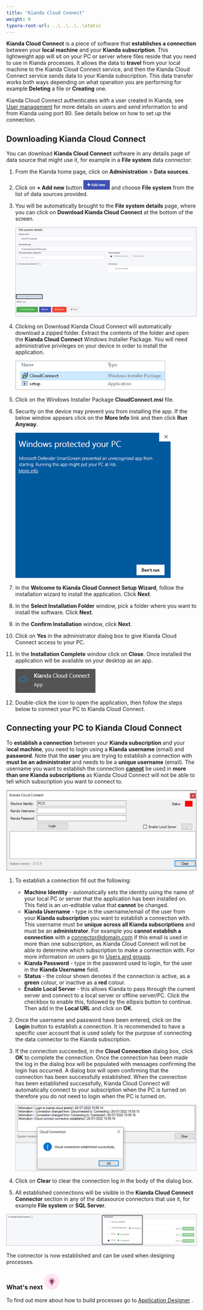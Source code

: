 ```yaml
---
title: "Kianda Cloud Connect"
weight: 9
typora-root-url: ..\..\..\..\static
---
```


**Kianda Cloud Connect** is a piece of software that **establishes a connection** between your **local machine** and your **Kianda subscription**. This lightweight app will sit on your PC or server where files reside that you need to use in Kianda processes. It allows the data to **travel** from your local machine to the Kianda Cloud Connect service, and then the Kianda Cloud Connect service sends data to your Kianda subscription. This data transfer works both ways depending on what operation you are performing for example **Deleting** a file or **Creating** one.

Kianda Cloud Connect authenticates with a user created in Kianda, see [User management](/docs/platform/administration/users/) for more details on users and send information to and from Kianda using port 80. See details below on how to set up the connection.

## Downloading Kianda Cloud Connect

You can download **Kianda Cloud Connect** software in any details page of data source that might use it, for example in a **File system** data connector:

1. From the Kianda home page, click on **Administration** > **Data sources**.

2. Click on **+ Add new** button ![Add new data connector button](/images/addnew.png) and choose **File system** from the list of data sources provided.

3. You will be automatically brought to the **File system details** page, where you can click on **Download Kianda Cloud Connect** at the bottom of the screen.

   ![File system detail page](/images/file-system-download-KCCjpg.jpg)

4. Clicking on Download Kianda Cloud Connect will automatically download a zipped folder. Extract the contents of the folder and open the **Kianda Cloud Connect** Windows Installer Package. You will need administrative privileges on your device in order to install the application.

   ![Cloud Connect package](/images/cloud-connector-msi.jpg)

5. Click on the Windows Installer Package **CloudConnect.msi** file.

6. Security on the device may prevent you from installing the app. If the below window appears click on the **More Info** link and then click **Run Anyway**.

   ![Windows Defender message](/images/windows-defender.jpg)

7. In the **Welcome to Kianda Cloud Connect Setup Wizard**, follow the installation wizard to install the application. Click **Next**.

8. In the **Select Installation Folder** window, pick a folder where you want to install the software. Click **Next**.

9. In the **Confirm Installation** window, click **Next**.

10. Click on **Yes** in the administrator dialog box to give Kianda Cloud Connect access to your PC.

11. In the **Installation Complete** window click on **Close**. Once installed the application will be available on your desktop as an app.

    ![Kianda Cloud Connect app](/images/kianda-cloud-app.jpg)

12. Double-click the icon to open the application, then follow the steps below to connect your PC to Kianda Cloud Connect.

    

## Connecting your PC to Kianda Cloud Connect

To **establish a connection** between your **Kianda subscription** and your l**ocal machine**, you need to login using a **Kianda** **username** (email) and **password**. Note that the **user** you are trying to establish a connection with **must be an administrator** and needs to be a **unique username** (email). The username you want to establish the connection **<u>cannot</u>** be used in **more than one Kianda subscriptions** as Kianda Cloud Connect will not be able to tell which subscription you want to connect to.

![Kianda Cloud Connect](/images/kianda-cloud-connect-app.jpg)

1. To establish a connection fill out the following:
   - **Machine Identity** - automatically sets the identity using the name of your local PC or server that the application has been installed on. This field is an un-editable value that **cannot** be changed.
   - **Kianda Username** - type in the username/email of the user from your **Kianda subscription** you want to establish a connection with. This username must be **unique across all Kianda subscriptions** and must be an **administrator**. For example you **cannot establish a connection** with a connector@domain.com if this email is used in more than one subscription, as Kianda Cloud Connect will not be able to determine which subscription to make a connection with. For more information on users go to [Users and groups](/docs/platform/administration/users/).
   - **Kianda Password** - type in the password used to login, for the user in the **Kianda Username** field.
   - **Status** - the colour shown denotes if the connection is active, as a **green** colour, or inactive as a **red** colour.
   - **Enable Local Server** - this allows Kianda to pass through the current server and connect to a local server or offline server/PC. Click the checkbox to enable this, followed by the ellipsis button to continue. Then add in the **Local URL** and click on **OK**.

2. Once the username and password have been entered, click on the **Login** button to establish a connection. It is recommended to have a specific user account that is used solely for the purpose of connecting the data connector to the Kianda subscription.

3. If the connection succeeded, in the **Cloud Connection** dialog box, click **OK** to complete the connection. Once the connection has been made the log in the dialog box will be populated with messages confirming the login has occurred. A dialog box will open confirming that the connection has been successfully established. When the connection has been established successfully, Kianda Cloud Connect will automatically connect to your subscription when the PC is turned on therefore you do not need to login when the PC is turned on.

   ![Cloud connection established successfully](/images/cloud-connection-established.jpg)

4. Click on **Clear** to clear the connection log in the body of the dialog box.

5. All established connections will be visible in the **Kianda Cloud Connect Connector** section in any of the datasource connectors that use it, for example **File system** or **SQL Server**.

![Kianda Cloud Connect Connectors section](/images/kianda-cloud-connect-connector.jpg)

The connector is now established and can be used when designing processes. 

### What's next  ![Idea icon](/images/18.png) ###

To find out more about how to build processes go to [Application Designer](/docs/platform/application-designer/) .
